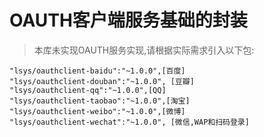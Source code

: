 OAUTH客户端服务基础的封装
===

> 本库未实现OAUTH服务实现,请根据实际需求引入以下包:

	"lsys/oauthclient-baidu":"~1.0.0",[百度]
	"lsys/oauthclient-douban":"~1.0.0", [豆瓣]
	"lsys/oauthclient-qq":"~1.0.0",[QQ]
	"lsys/oauthclient-taobao":"~1.0.0",[淘宝]
	"lsys/oauthclient-weibo":"~1.0.0",[微博]
	"lsys/oauthclient-wechat":"~1.0.0", [微信,WAP和扫码登录]
